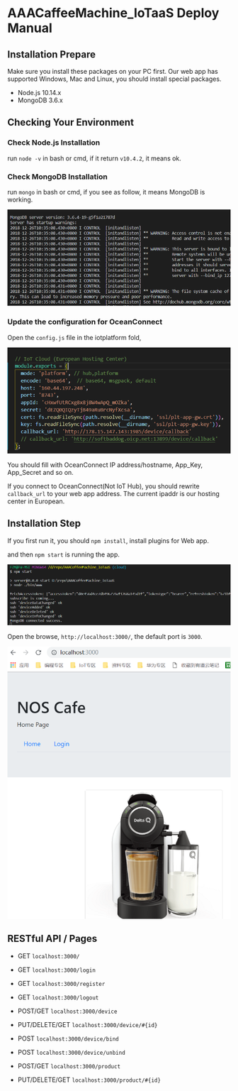 # AAACaffeeMachine_IoTaaS Deploy Manual

## Installation Prepare

Make sure you install these packages on your PC first. Our web app has supported Windows, Mac and Linux, you should install special packages.

- Node.js 10.14.x
- MongoDB 3.6.x

## Checking Your Environment

### Check Node.js Installation
run `node -v` in bash or cmd, if it return `v10.4.2`, it means ok.

### Check MongoDB Installation

run `mongo` in bash or cmd, if you see as follow, it means MongoDB is working.

![MongoDB](/temp/mongo_install.png)

### Update the configuration for OceanConnect

Open the `config.js` file in the iotplatform fold, 

![Configuration](/temp/connect_configuration.png)

You should fill with OceanConnect IP address/hostname, App_Key, App_Secret and so on.

If you connect to OceanConnect(Not IoT Hub), you should rewrite `callback_url` to your web app address. The current ipaddr is our hosting center in European.

## Installation Step

If you first run it, you should `npm install`, install plugins for Web app.

and then `npm start` is running the app.

![Running](/temp/webapp_start.png)

Open the browse, `http://localhost:3000/`, the default port is `3000`.

![Running](/temp/homepage.png)

## RESTful API / Pages

- GET `localhost:3000/`
- GET `localhost:3000/login`
- GET `localhost:3000/register`
- GET `localhost:3000/logout`

- POST/GET `localhost:3000/device`
- PUT/DELETE/GET `localhost:3000/device/#{id}`
- POST `localhost:3000/device/bind`
- POST `localhost:3000/device/unbind`

- POST/GET `localhost:3000/product`
- PUT/DELETE/GET `localhost:3000/product/#{id}`